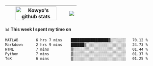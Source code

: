| <a href="https://github.com/anuraghazra/github-readme-stats"><img width="85%" src="https://github-readme-stats.vercel.app/api?username=kowyo&show_icons=true&hide_border=true&theme=transparent" alt="Kowyo's github stats" /></a> | <a href="https://github.com/anuraghazra/github-readme-stats"><img align="center" src="https://github-readme-stats.vercel.app/api/top-langs/?username=kowyo&exclude_repo=Engineering-Competition-Robot,mobile-robot&hide=c,assembly,shaderlab,hlsl,mathematica,cmake&layout=compact&hide_border=true&theme=transparent" /></a> |
| ------------- | ------------- |

📊 **This week I spent my time on**
<!--START_SECTION:waka-->

```txt
MATLAB        6 hrs 7 mins    █████████████████▓░░░░░░░   70.12 %
Markdown      2 hrs 9 mins    ██████▒░░░░░░░░░░░░░░░░░░   24.73 %
HTML          7 mins          ▒░░░░░░░░░░░░░░░░░░░░░░░░   01.44 %
Python        7 mins          ▒░░░░░░░░░░░░░░░░░░░░░░░░   01.37 %
TeX           6 mins          ▒░░░░░░░░░░░░░░░░░░░░░░░░   01.25 %
```

<!--END_SECTION:waka-->
